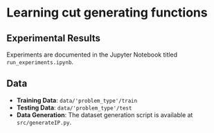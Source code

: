 # Learning cut generating functions

## Experimental Results
Experiments are documented in the Jupyter Notebook titled `run_experiments.ipynb`.

## Data
- **Training Data**: `data/'problem_type'/train`
- **Testing Data**: `data/'problem_type'/test`
- **Data Generation**: The dataset generation script is available at `src/generateIP.py`. 